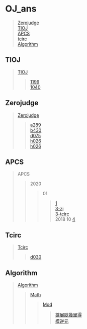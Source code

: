 # OJ_ans
> [Zerojudge](#zerojudge)\
> [TIOJ](#tioj)\
> [APCS](#apcs)\
> [tcirc](#tcirc)\
> [Algorithm](#algorithm)

## TIOJ
> [TIOJ](/tioj)
>>[1199](/tioj/tioj_1199.cpp)\
>>[1040](/tioj/tioj_1040.cpp)

## Zerojudge
> [Zerojudge](/zerojudge)
>> [a289](/zerojudge/zj_a289.cpp)\
>> [b430](/zerojudge/zj_b430.cpp)\
>> [d075](/zerojudge/zj_d075.cpp)\
>> [h026](/zerojudge/zj_h026.cpp)\
>> [h026](/zerojudge/zj_h028.cpp)

## APCS
> APCS
>> 2020
>>> 01
>>>> [1](/zerojudge/zj_h026.cpp)\
>>>> [3-zj](/zerojudge/zj_h028.cpp)\
>>>> [3-tcirc](/tcirc/tcirc_d030.cpp)\
>> 2018
>>> 10
>>>> [4](/zerojudge/zj_d075.cpp)

## Tcirc
> [Tcirc](/tcirc)
>> [d030](/tcirc/tcirc_d030.cpp)

## Algorithm
> [Algorithm](/Algorithm)
>> [Math](/Algorithm/math/)
>>> [Mod](/Algorithm/math/mod/)
>>>> [擴展歐幾里得](/Algorithm/math/Extended_Euclidean.cpp)\
>>>> [模逆元](/Algorithm/math/mod/Modular_multiplicative_inverse.cpp)